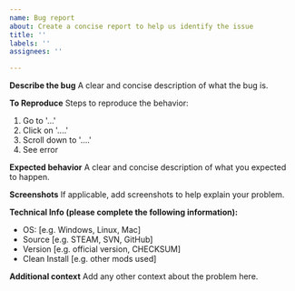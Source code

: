 ```yaml
---
name: Bug report
about: Create a concise report to help us identify the issue
title: ''
labels: ''
assignees: ''

---
```


**Describe the bug**
A clear and concise description of what the bug is.

**To Reproduce**
Steps to reproduce the behavior:
1. Go to '...'
2. Click on '....'
3. Scroll down to '....'
4. See error

**Expected behavior**
A clear and concise description of what you expected to happen.

**Screenshots**
If applicable, add screenshots to help explain your problem.

**Technical Info (please complete the following information):**
 - OS: [e.g. Windows, Linux, Mac]
 - Source [e.g. STEAM, SVN, GitHub]
 - Version [e.g. official version, CHECKSUM]
 - Clean Install [e.g. other mods used]

**Additional context**
Add any other context about the problem here.
